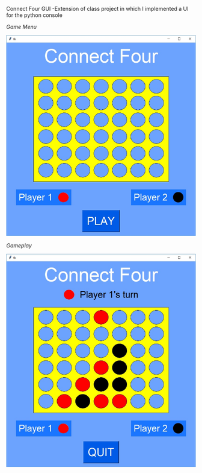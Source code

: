 Connect Four GUI 
-Extension of class project in which I implemented a UI for the python console

*Game Menu*

![Screenshot of game menu](/screenshots/menu.jpg?raw=true "*Game Menu*")


*Gameplay*

![Screenshot of gameplay](/screenshots/ingame.jpg?raw=true "*Gameplay*")
